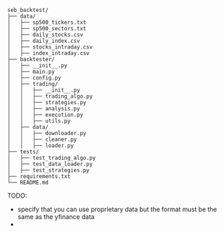 ```
seb_backtest/
├── data/
│   ├── sp500_tickers.txt
│   ├── sp500_sectors.txt
│   ├── daily_stocks.csv
│   ├── daily_index.csv
│   ├── stocks_intraday.csv
│   ├── index_intraday.csv
├── backtester/
│   ├── __init__.py
│   ├── main.py
│   ├── config.py
│   ├── trading/
│   │   ├── __init__.py
│   │   ├── trading_algo.py
│   │   ├── strategies.py
│   │   ├── analysis.py
│   │   ├── execution.py
│   │   ├── utils.py
│   ├── data/
│   │   ├── downloader.py
│   │   ├── cleaner.py
│   │   ├── loader.py
├── tests/
│   ├── test_trading_algo.py
│   ├── test_data_loader.py
│   ├── test_strategies.py
├── requirements.txt
└── README.md
```

TODO: 
- specify that you can use proprietary data but the format must be the same as the yfinance data
- 